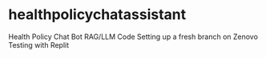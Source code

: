 # healthpolicychatassistant
Health Policy Chat Bot RAG/LLM Code 
Setting up a fresh branch on Zenovo
Testing with Replit 

